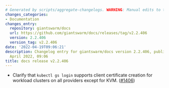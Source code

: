 ```yaml
---
# Generated by scripts/aggregate-changelogs. WARNING: Manual edits to this files will be overwritten.
changes_categories:
- Documentation
changes_entry:
  repository: giantswarm/docs
  url: https://github.com/giantswarm/docs/releases/tag/v2.2.406
  version: 2.2.406
  version_tag: v2.2.406
date: '2022-04-19T09:06:21'
description: Changelog entry for giantswarm/docs version 2.2.406, published on 19
  April 2022, 09:06
title: docs release v2.2.406
---
```


- Clarify that `kubectl gs login` supports client certificate creation for workload clusters on all providers except for KVM. ([#1406](https://github.com/giantswarm/docs/pull/1406))
